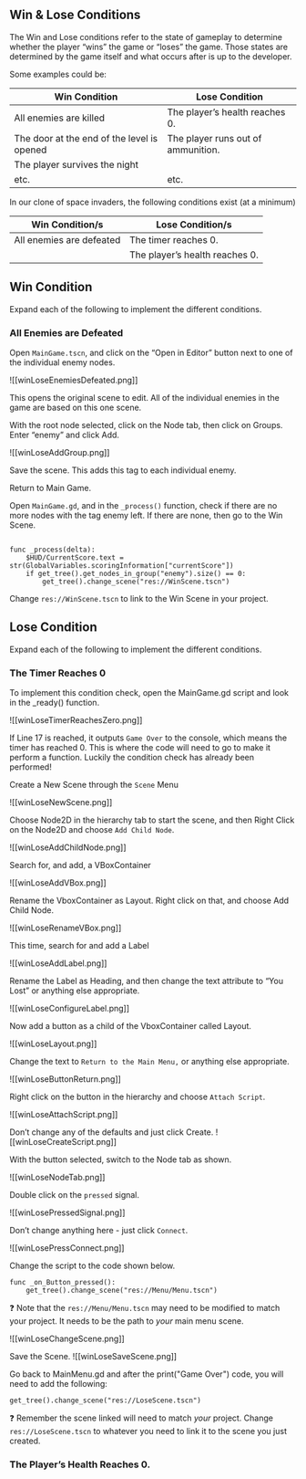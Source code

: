
## Win & Lose Conditions

The Win and Lose conditions refer to the state of gameplay to determine whether the player “wins” the game or “loses” the game. Those states are determined by the game itself and what occurs after is up to the developer.

Some examples could be:

| Win Condition | Lose Condition |
| -- | --|
| All enemies are killed | The player’s health reaches 0. |
| The door at the end of the level is opened | The player runs out of ammunition. |
| The player survives the night | |
| etc. | etc.|

In our clone of space invaders, the following conditions exist (at a minimum)

| Win Condition/s | Lose Condition/s |
| --- | --- |
| All enemies are defeated | The timer reaches 0. |
| | The player’s health reaches 0. |

  

## Win Condition

  

Expand each of the following to implement the different conditions.

  

### All Enemies are Defeated

  

Open `MainGame.tscn`, and click on the “Open in Editor” button next to one of the individual enemy nodes.

  ![[winLoseEnemiesDefeated.png]]


  

This opens the original scene to edit. All of the individual enemies in the game are based on this one scene.

  

With the root node selected, click on the Node tab, then click on Groups. Enter “enemy” and click Add.

  ![[winLoseAddGroup.png]]



Save the scene. This adds this tag to each individual enemy.

  

Return to Main Game.

  

Open `MainGame.gd`, and in the `_process()` function, check if there are no more nodes with the tag enemy left. If there are none, then go to the Win Scene.

  

```gdscript

func _process(delta):
	$HUD/CurrentScore.text = str(GlobalVariables.scoringInformation["currentScore"])
	if get_tree().get_nodes_in_group("enemy").size() == 0:
		get_tree().change_scene("res://WinScene.tscn")

```

  

Change `res://WinScene.tscn` to link to the Win Scene in your project.

  

## Lose Condition

  

Expand each of the following to implement the different conditions.

  

### The Timer Reaches 0

  

To implement this condition check, open the MainGame.gd script and look in the _ready() function.

  ![[winLoseTimerReachesZero.png]]  

If Line 17 is reached, it outputs `Game Over` to the console, which means the timer has reached 0. This is where the code will need to go to make it perform a function. Luckily the condition check has already been performed!

  

Create a New Scene through the `Scene` Menu

  ![[winLoseNewScene.png]]


  

Choose Node2D in the hierarchy tab to start the scene, and then Right Click on the Node2D and choose `Add Child Node`.

  ![[winLoseAddChildNode.png]]  

Search for, and add, a VBoxContainer

  ![[winLoseAddVBox.png]]



  

Rename the VboxContainer as Layout. Right click on that, and choose Add Child Node.

  ![[winLoseRenameVBox.png]]


  

This time, search for and add a Label

  ![[winLoseAddLabel.png]]



  

Rename the Label as Heading, and then change the text attribute to “You Lost” or anything else appropriate.

  ![[winLoseConfigureLabel.png]]


Now add a button as a child of the VboxContainer called Layout.

  ![[winLoseLayout.png]]


  

Change the text to `Return to the Main Menu,` or anything else appropriate.

  ![[winLoseButtonReturn.png]]

Right click on the button in the hierarchy and choose `Attach Script`.

  ![[winLoseAttachScript.png]]


Don’t change any of the defaults and just click Create.
![[winLoseCreateScript.png]]



  

With the button selected, switch to the Node tab as shown.

  ![[winLoseNodeTab.png]]

Double click on the `pressed` signal.

![[winLosePressedSignal.png]]


  

Don’t change anything here - just click `Connect`.

  ![[winLosePressConnect.png]]



  

Change the script to the code shown below.

  

```gdscript
func _on_Button_pressed():
	get_tree().change_scene("res://Menu/Menu.tscn")
```

  

❓ Note that the `res://Menu/Menu.tscn` may need to be modified to match your project. It needs to be the path to *your* main menu scene.


![[winLoseChangeScene.png]]


  

Save the Scene.
![[winLoseSaveScene.png]]
  

  

Go back to MainMenu.gd and after the print("Game Over") code, you will need to add the following:

  

```gdscript
get_tree().change_scene("res://LoseScene.tscn")
```

  


❓ Remember the scene linked will need to match *your* project. Change `res://LoseScene.tscn` to whatever you need to link it to the scene you just created.

  

  

### The Player’s Health Reaches 0.

  